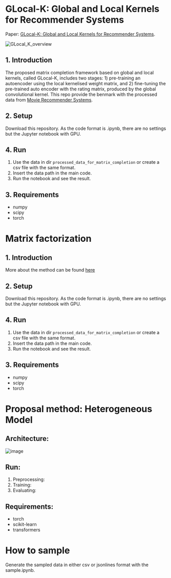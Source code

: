 # GLocal-K: Global and Local Kernels for Recommender Systems
Paper: [GLocal-K: Global and Local Kernels for Recommender Systems](https://arxiv.org/pdf/2108.12184.pdf).

![GLocal_K_overview](https://user-images.githubusercontent.com/41948621/131093771-39d86126-6be6-4fc8-bcda-3eab8fd2c181.png)

## 1. Introduction
The proposed matrix completion framework based on global and local kernels, called GLocal-K, includes two stages: 1) pre-training an autoencoder using the local kernelised weight matrix, and 2) fine-tuning the pre-trained auto encoder with the rating matrix, produced by the global convolutional kernel. This repo provide the benmark with the processed data from [Movie Recommender Systems](https://www.kaggle.com/code/rounakbanik/movie-recommender-systems/input).

## 2. Setup
Download this repository. As the code format is .ipynb, there are no settings but the Jupyter notebook with GPU.

## 4. Run
1. Use the data in dir `processed_data_for_matrix_completion` or create a csv file with the same format.
2. Insert the data path in the main code.
3. Run the notebook and see the result.

## 3. Requirements
* numpy
* scipy
* torch

# Matrix factorization


## 1. Introduction
More about the method can be found [here](https://surprise.readthedocs.io/en/stable/matrix_factorization.html?fbclid=IwAR1_2AJEXosQOnbc9h_NnR2XMou4JAbOTFv7QAyB7d9U-FVpX1dYeUe4me8)


## 2. Setup
Download this repository. As the code format is .ipynb, there are no settings but the Jupyter notebook with GPU.

## 4. Run
1. Use the data in dir `processed_data_for_matrix_completion` or create a csv file with the same format.
2. Insert the data path in the main code.
3. Run the notebook and see the result.

## 3. Requirements
* numpy
* scipy
* torch

# Proposal method: Heterogeneous Model

## Architecture:

![image](https://github.com/nguyenhoanganh2002/Movies-Recommendation-System/assets/79850337/4fe8e1ea-6f7e-48e4-a58e-16bf64be6719)

## Run:
1. Preprocessing:
2. Training:
3. Evaluating:

## Requirements:
* torch
* scikit-learn
* transformers

# How to sample
Generate the sampled data in either csv or jsonlines format with the sample.ipynb.
